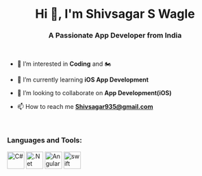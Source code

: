 
<h1 align="center">Hi 👋, I'm Shivsagar S Wagle</h1>
<h3 align="center">A Passionate App Developer from India</h3>
<!--// Below line can be used for add image-->
<!--<img align="right" alt="Coding" width="400" src="https://nix-united.com/wp-content/uploads/2020/03/iStock-513902467.jpg">-->
    <br />
    
- 👀 I’m interested in **Coding** and 🏍

- 🌱 I’m currently learning **iOS App Development**

- 💞️ I’m looking to collaborate on **App Development(iOS)**

- 📫 How to reach me **Shivsagar935@gmail.com**

<p align="left">
</p>

<br />

<h3 align="left">Languages and Tools:</h3>

<div style="display:inline_block" align="left">
    <a  rel="noreferrer"> <img src="https://upload.wikimedia.org/wikipedia/commons/d/d2/C_Sharp_Logo_2023.svg" alt="C#" width="40" height="40" /> </a>
    <a  rel="noreferrer"> <img src="https://upload.wikimedia.org/wikipedia/commons/7/7d/Microsoft_.NET_logo.svg" alt=".Net" width="40" height="40" /> </a>
    <a  rel="noreferrer"> <img src="https://upload.wikimedia.org/wikipedia/commons/0/07/Angular_Logo_SVG.svg" alt="Angular" width="40" height="40" /> </a>
    <a href="https://www.swift.org/" target="_blank" rel="noreferrer"> <img src="https://developer.apple.com/swift/images/swift-og.png" alt="swift" width="40" height="40" /> </a>
    
</div>
<!---
shivsagar999/shivsagar999 is a ✨ special ✨ repository because its `README.md` (this file) appears on your GitHub profile.
You can click the Preview link to take a look at your changes.
--->
